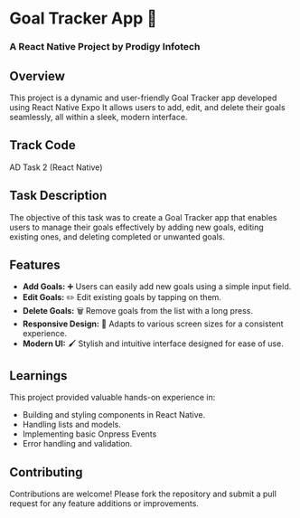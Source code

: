# Goal Tracker App 🎯

### A React Native Project by Prodigy Infotech

## Overview

This project is a dynamic and user-friendly Goal Tracker app developed using React Native Expo It allows users to add, edit, and delete their goals seamlessly, all within a sleek, modern interface.

## Track Code

AD Task 2 (React Native)

## Task Description

The objective of this task was to create a Goal Tracker app that enables users to manage their goals effectively by adding new goals, editing existing ones, and deleting completed or unwanted goals.

## Features

- **Add Goals:** ➕ Users can easily add new goals using a simple input field.
- **Edit Goals:** ✏️ Edit existing goals by tapping on them.
- **Delete Goals:** 🗑️ Remove goals from the list with a long press.
- **Responsive Design:** 📱 Adapts to various screen sizes for a consistent experience.
- **Modern UI:** 🖌️ Stylish and intuitive interface designed for ease of use.


## Learnings
This project provided valuable hands-on experience in:

- Building and styling components in React Native.
- Handling lists and models.
- Implementing basic Onpress Events
- Error handling and validation.

## Contributing
Contributions are welcome! Please fork the repository and submit a pull request for any feature additions or improvements.
